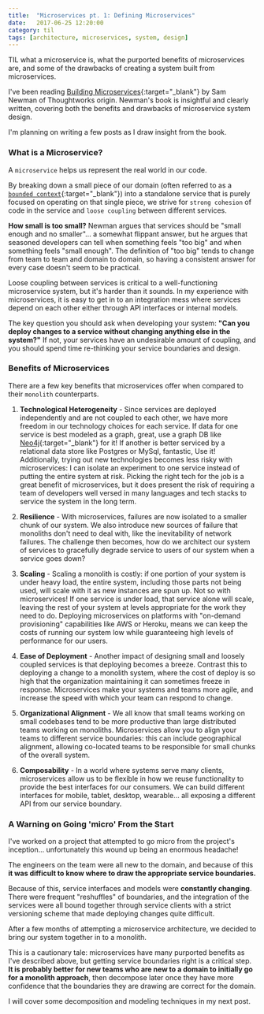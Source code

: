 ```yaml
---
title:  "Microservices pt. 1: Defining Microservices"
date:   2017-06-25 12:20:00
category: til
tags: [architecture, microservices, system, design]
---
```


TIL what a microservice is, what the purported benefits of microservices are, and some of the drawbacks of creating a system built from microservices.

I've been reading [Building Microservices][micro]{:target="_blank"} by Sam Newman of Thoughtworks origin. Newman's book is insightful and clearly written, covering both the benefits and drawbacks of microservice system design.

I'm planning on writing a few posts as I draw insight from the book.

### What is a Microservice?

A `microservice` helps us represent the real world in our code.

By breaking down a small piece of our domain (often referred to as a [`bounded context`][martin]{:target="_blank"}) into a standalone service that is purely focused on operating on that single piece, we strive for `strong cohesion` of code in the service and `loose coupling` between different services.

**How small is too small?** Newman argues that services should be "small enough and no smaller"... a somewhat flippant answer, but he argues that seasoned developers can tell when something feels "too big" and when something feels "small enough". The definition of "too big" tends to change from team to team and domain to domain, so having a consistent answer for every case doesn't seem to be practical.

Loose coupling between services is critical to a well-functioning microservice system, but it's harder than it sounds. In my experience with microservices, it is easy to get in to an integration mess where services depend on each other either through API interfaces or internal models.

The key question you should ask when developing your system: **"Can you deploy changes to a service without changing anything else in the system?"** If not, your services have an undesirable amount of coupling, and you should spend time re-thinking your service boundaries and design.

### Benefits of Microservices

There are a few key benefits that microservices offer when compared to their `monolith` counterparts.

1. **Technological Heterogeneity** - Since services are deployed independently and are not coupled to each other, we have more freedom in our technology choices for each service. If data for one service is best modeled as a graph, great, use a graph DB like [Neo4j][neo4j]{:target="_blank"} for it! If another is better serviced by a relational data store like Postgres or MySql, fantastic, Use it! Additionally, trying out new technologies becomes less risky with microservices: I can isolate an experiment to one service instead of putting the entire system at risk. Picking the right tech for the job is a great benefit of microservices, but it does present the risk of requiring a team of developers well versed in many languages and tech stacks to service the system in the long term.

2. **Resilience** - With microservices, failures are now isolated to a smaller chunk of our system. We also introduce new sources of failure that monoliths don't need to deal with, like the inevitability of network failures. The challenge then becomes, how do we architect our system of services to gracefully degrade service to users of our system when a service goes down?

3. **Scaling** - Scaling a monolith is costly: if one portion of your system is under heavy load, the entire system, including those parts not being used, will scale with it as new instances are spun up. Not so with microservices! If one service is under load, that service alone will scale, leaving the rest of your system at levels appropriate for the work they need to do. Deploying microservices on platforms with "on-demand provisioning" capabilities like AWS or Heroku, means we can keep the costs of running our system low while guaranteeing high levels of performance for our users.

4. **Ease of Deployment** - Another impact of designing small and loosely coupled services is that deploying becomes a breeze. Contrast this to deploying a change to a monolith system, where the cost of deploy is so high that the organization maintaining it can sometimes freeze in response. Microservices make your systems and teams more agile, and increase the speed with which your team can respond to change.

5. **Organizational Alignment** - We all know that small teams working on small codebases tend to be more productive than large distributed teams working on monoliths. Microservices allow you to align your teams to different service boundaries: this can include geographical alignment, allowing co-located teams to be responsible for small chunks of the overall system.

6. **Composability** - In a world where systems serve many clients, microservices allow us to be flexible in how we reuse functionality to provide the best interfaces for our consumers. We can build different interfaces for mobile, tablet, desktop, wearable... all exposing a different API from our service boundary.

### A Warning on Going 'micro' From the Start

I've worked on a project that attempted to go micro from the project's inception... unfortunately this wound up being an enormous headache!

The engineers on the team were all new to the domain, and because of this **it was difficult to know where to draw the appropriate service boundaries.**

Because of this, service interfaces and models were **constantly changing**. There were frequent "reshuffles" of boundaries, and the integration of the services were all bound together through service clients with a strict versioning scheme that made deploying changes quite difficult.

After a few months of attempting a microservice architecture, we decided to bring our system together in to a monolith.

This is a cautionary tale: microservices have many purported benefits as I've described above, but getting service boundaries right is a critical step. **It is probably better for new teams who are new to a domain to initially go for a monolith approach**, then decompose later once they have more confidence that the boundaries they are drawing are correct for the domain.

I will cover some decomposition and modeling techniques in my next post.

[micro]: https://www.amazon.com/Building-Microservices-Designing-Fine-Grained-Systems/dp/1491950358
[neo4j]: https://neo4j.com/
[martin]: https://martinfowler.com/bliki/BoundedContext.html